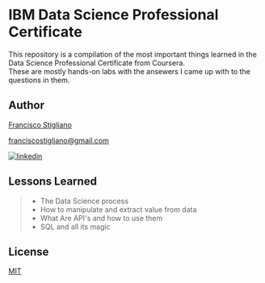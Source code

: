 
# IBM Data Science Professional Certificate

This repository is a compilation of the most important things learned in the Data Science Professional Certificate from Coursera.   
These are mostly hands-on labs with the ansewers I came up with to the questions in them.


## Author

[Francisco Stigliano](https://github.com/LimitlessGrey)   

franciscostigliano@gmail.com       

[![linkedin](https://img.shields.io/badge/linkedin-0A66C2?style=for-the-badge&logo=linkedin&logoColor=white)](https://www.linkedin.com/in/franciscostigliano/)

        

## Lessons Learned

> + The Data Science process   
> + How to manipulate and extract value from data    
> + What Are API's and how to use them 
> + SQL and all its magic

## License

[MIT](https://choosealicense.com/licenses/mit/)
